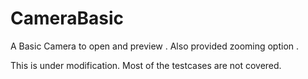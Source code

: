 # CameraBasic
A Basic Camera to open and preview . Also provided zooming option .

This is under modification. Most of the testcases are not covered.



